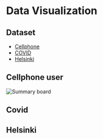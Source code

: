 # Data Visualization
## Dataset
<!-- TOC -->
- [Cellphone](#Cellphone)  
- [COVID](#Covid)  
- [Helsinki](#Helsinki)  
<!-- TOC -->

## Cellphone user
![Summary board](Dataset-Visualization/Cellphone_powerbi.JPG)
## Covid

## Helsinki

